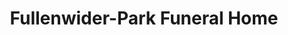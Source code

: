 ---
title: "Fullenwider-Park Funeral Home"
url: /mechanicsburg/fullenwider-park-funeral-home/
shop: Bestattungen
---